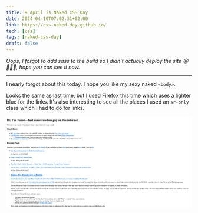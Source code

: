 ```yaml
---
title: 9 April is Naked CSS Day
date: 2024-04-10T07:02:31+02:00
link: https://css-naked-day.github.io/
tech: [css]
tags: [naked-css-day]
draft: false
---
```


*Oops, I forgot to add sass to the build so I didn't actually deploy the site 😜🤦🏾‍♂️, hope you can see it now.*
___

I nearly forgot about this today. I hope you like my sexy naked `<body>`.

Looks the same as [last time](/content/micro/naked-css-2023.md), but I used Firefox this time which uses a lighter blue for the links. It's also interesting to see all the places I used an `sr-only` class which I had to do for links.

![A bunch of hyperlinked text in Times New Roman, this time the links are a lighter blue.](/images/naked-site-2024.png)
